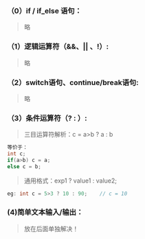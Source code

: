 ### （0）if / if_else 语句：
>略
>
### （1）逻辑运算符（&&、|| 、!）:
>略

### （2）switch语句、continue/break语句:
>略

### （3）条件运算符（?  :  ）:
>三目运算符解析：c = a>b ? a : b
```cpp
等价于：
int c; 
if(a>b) c = a;
else c = b;
```

>通用格式：exp1 ? value1 : value2;
```cpp
eg: int c = 5>3 ? 10 : 90;    // c = 10
```


### (4)简单文本输入/输出：
>放在后面单独解决！